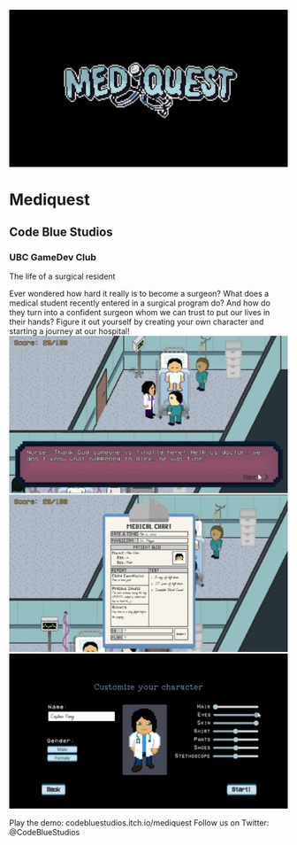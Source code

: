 ![Alt text](/Pres/Logo.jpg?raw=true )
# Mediquest
## Code Blue Studios
### UBC GameDev Club
The life of a surgical resident

Ever wondered how hard it really is to become a surgeon? What does a medical student recently entered in a surgical program do? And how do they turn into a confident surgeon whom we can trust to put our lives in their hands?
Figure it out yourself by creating your own character and starting a journey at our hospital!
![Alt text](/Pres/Dialog.jpg?raw=true )
![Alt text](/Pres/MedicalChart.jpg?raw=true )
![Alt text](/Pres/Customization.jpg?raw=true )

Play the demo: codebluestudios.itch.io/mediquest
Follow us on Twitter: @CodeBlueStudios

